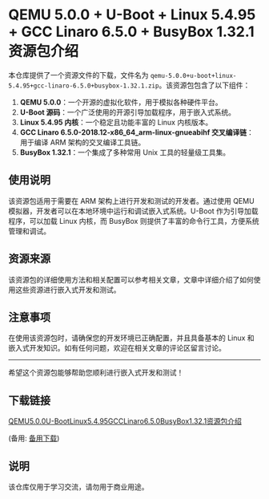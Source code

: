 # QEMU 5.0.0 + U-Boot + Linux 5.4.95 + GCC Linaro 6.5.0 + BusyBox 1.32.1 资源包介绍

本仓库提供了一个资源文件的下载，文件名为 `qemu-5.0.0+u-boot+linux-5.4.95+gcc-linaro-6.5.0+busybox-1.32.1.zip`。该资源包包含了以下组件：

1. **QEMU 5.0.0**：一个开源的虚拟化软件，用于模拟各种硬件平台。
2. **U-Boot 源码**：一个广泛使用的开源引导加载程序，用于嵌入式系统。
3. **Linux 5.4.95 内核**：一个稳定且功能丰富的 Linux 内核版本。
4. **GCC Linaro 6.5.0-2018.12-x86_64_arm-linux-gnueabihf 交叉编译链**：用于编译 ARM 架构的交叉编译工具链。
5. **BusyBox 1.32.1**：一个集成了多种常用 Unix 工具的轻量级工具集。

## 使用说明

该资源包适用于需要在 ARM 架构上进行开发和测试的开发者。通过使用 QEMU 模拟器，开发者可以在本地环境中运行和调试嵌入式系统。U-Boot 作为引导加载程序，可以加载 Linux 内核，而 BusyBox 则提供了丰富的命令行工具，方便系统管理和调试。

## 资源来源

该资源包的详细使用方法和相关配置可以参考相关文章，文章中详细介绍了如何使用这些资源进行嵌入式开发和测试。

## 注意事项

在使用该资源包时，请确保您的开发环境已正确配置，并且具备基本的 Linux 和嵌入式开发知识。如有任何问题，欢迎在相关文章的评论区留言讨论。

---

希望这个资源包能够帮助您顺利进行嵌入式开发和测试！

## 下载链接
[QEMU5.0.0U-BootLinux5.4.95GCCLinaro6.5.0BusyBox1.32.1资源包介绍](https://pan.quark.cn/s/9f29ffca6737) 

(备用: [备用下载](https://pan.baidu.com/s/1xOAvvtDiPyf33PfWyozFxw?pwd=s878))

## 说明

该仓库仅用于学习交流，请勿用于商业用途。
